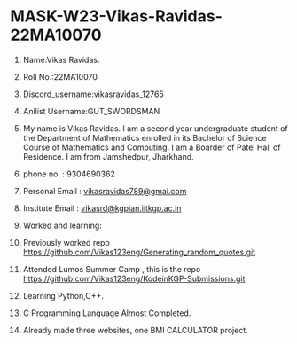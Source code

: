 # MASK-W23-Vikas-Ravidas-22MA10070
1. Name:Vikas Ravidas.
2. Roll No.:22MA10070
3. Discord_username:vikasravidas_12765
4. Anilist Username:GUT_SWORDSMAN
5. My name is Vikas Ravidas. I am a second year undergraduate student of the Department of Mathematics enrolled in its Bachelor of Science Course of Mathematics and Computing. I am a Boarder of Patel Hall of Residence. I am from Jamshedpur, Jharkhand.
6. phone no. : 9304690362
7. Personal Email : vikasravidas789@gmai.com
8. Institute Email : vikasrd@kgpian.iitkgp.ac.in
   
10. Worked and learning:
11. Previously worked repo https://github.com/Vikas123eng/Generating_random_quotes.git
12. Attended Lumos Summer Camp , this is the repo https://github.com/Vikas123eng/KodeinKGP-Submissions.git
13. Learning Python,C++.
14. C Programming Language Almost Completed.
15. Already made three websites, one BMI CALCULATOR project.

    

